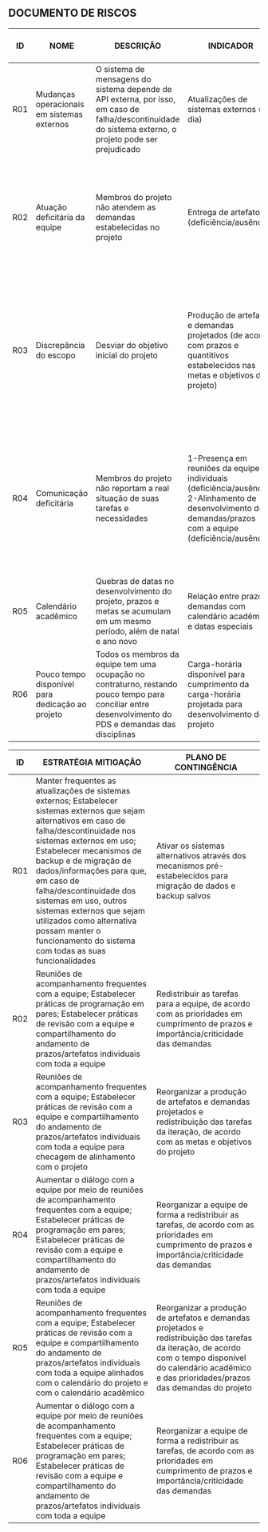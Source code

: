 ## DOCUMENTO DE RISCOS

| ID  |  NOME  | DESCRIÇÃO | INDICADOR | OBTENÇÃO DO INDICADOR |
| ------------- | ------------- | ------------- | ------------- | ------------- |
| R01  | Mudanças operacionais em sistemas externos | O sistema de mensagens do sistema depende de API externa, por isso, em caso de falha/descontinuidade do sistema externo, o projeto pode ser prejudicado | Atualizações de sistemas externos (em dia) | Quantidade de atualizações disponíveis dividida pela quantidade de atualizações instaladas |
| R02  | Atuação deficitária da equipe | Membros do projeto não atendem as demandas estabelecidas no projeto | Entrega de artefatos (deficiência/ausência) | Quantidade de demandas distribuídas dividida pela quantidade de entregas, considerando apenas as que os prazos já foram atingidos |
| R03  | Discrepância do escopo | Desviar do objetivo inicial do projeto | Produção de artefatos e demandas projetados (de acordo com prazos e quantitivos estabelecidos nas metas e objetivos do projeto) | Quantidade de artefatos e demandas produzidas por iteração dividida pela quantidade de artefatos e demandas projetadas por iteração, relacionadas ao escopo do projeto |
| R04 | Comunicação deficitária | Membros do projeto não reportam a real situação de suas tarefas e necessidades | 1-Presença em reuniões da equipe e individuais (deficiência/ausência); 2-Alinhamento de desenvolvimento de demandas/prazos com a equipe (deficiência/ausência) | 1-Qualitativo quanto à efetividade da comunicação: Ruim, Regular, Bom; 2- Quantidade de presenças em reuniões dividida pela quantidade total de reuniões |
| R05  | Calendário acadêmico | Quebras de datas no desenvolvimento do projeto, prazos e metas se acumulam em um mesmo período, além de natal e ano novo | Relação entre prazos e demandas com calendário acadêmico e datas especiais | Qualitativo, quanto ao cumprimento de prazos: Ruim, Regular, Bom |
| R06  | Pouco tempo disponível para dedicação ao projeto | Todos os membros da equipe tem uma ocupação no contraturno, restando pouco tempo para conciliar entre desenvolvimento do PDS e demandas das disciplinas | Carga-horária disponível para cumprimento da carga-horária projetada para desenvolvimento do projeto | Qualitativo, quanto ao cumprimento de prazos em razão da carga-horária: Ruim, Regular, Bom |



| ID  | ESTRATÉGIA MITIGAÇÃO | PLANO DE CONTINGÊNCIA  |
| ------------- | ------------- | ------------- | 
| R01  | Manter frequentes as atualizações de sistemas externos; Estabelecer sistemas externos que sejam alternativos em caso de falha/descontinuidade nos sistemas externos em uso; Estabelecer mecanismos de backup e de migração de dados/informações para que, em caso de falha/descontinuidade dos sistemas em uso, outros sistemas externos que sejam utilizados como alternativa possam manter o funcionamento do sistema com todas as suas funcionalidades | Ativar os sistemas alternativos através dos mecanismos pré-estabelecidos para migração de dados e backup salvos | 
| R02  | Reuniões de acompanhamento frequentes com a equipe; Estabelecer práticas de programação em pares; Estabelecer práticas de revisão com a equipe e compartilhamento do andamento de prazos/artefatos individuais com toda a equipe | Redistribuir as tarefas para a equipe, de acordo com as prioridades em cumprimento de prazos e importância/criticidade das demandas | 
| R03  | Reuniões de acompanhamento frequentes com a equipe; Estabelecer práticas de revisão com a equipe e compartilhamento do andamento de prazos/artefatos individuais com toda a equipe para checagem de alinhamento com o projeto | Reorganizar a produção de artefatos e demandas projetados e redistribuição das tarefas da iteração, de acordo com as metas e objetivos do projeto | 
| R04  | Aumentar o diálogo com a equipe por meio de reuniões de acompanhamento frequentes com a equipe; Estabelecer práticas de programação em pares; Estabelecer práticas de revisão com a equipe e compartilhamento do andamento de prazos/artefatos individuais com toda a equipe | Reorganizar a equipe de forma a redistribuir as tarefas, de acordo com as prioridades em cumprimento de prazos e importância/criticidade das demandas | 
| R05  | Reuniões de acompanhamento frequentes com a equipe; Estabelecer práticas de revisão com a equipe e compartilhamento do andamento de prazos/artefatos individuais com toda a equipe alinhados com o calendário do projeto e com o calendário acadêmico | Reorganizar a produção de artefatos e demandas projetados e redistribuição das tarefas da iteração, de acordo com o tempo disponível do calendário acadêmico e das prioridades/prazos das demandas do projeto | 
| R06  | Aumentar o diálogo com a equipe por meio de reuniões de acompanhamento frequentes com a equipe; Estabelecer práticas de programação em pares; Estabelecer práticas de revisão com a equipe e compartilhamento do andamento de prazos/artefatos individuais com toda a equipe | Reorganizar a equipe de forma a redistribuir as tarefas, de acordo com as prioridades em cumprimento de prazos e importância/criticidade das demandas | 
